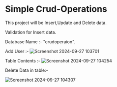 # Simple Crud-Operations

This project will be Insert,Update and Delete data.

Validation for Insert data.  

Database Name :- "crudoperaion".

Add User :-
![Screenshot 2024-09-27 103701](https://github.com/user-attachments/assets/dd2b7bb1-c5b7-40e3-8353-8b09afc5c817)


Table Contents :- 
![Screenshot 2024-09-27 104254](https://github.com/user-attachments/assets/0dec2320-a876-459a-b9da-4d44a52ff095)

Delete Data in table:- 

![Screenshot 2024-09-27 104307](https://github.com/user-attachments/assets/2eb01296-cb7b-4a61-a92c-51281c3bb071)
